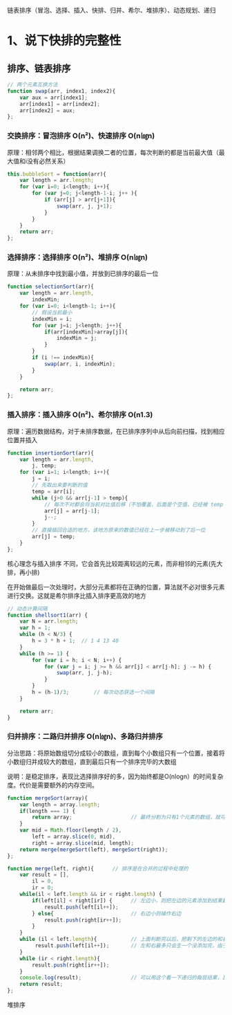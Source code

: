 链表排序（冒泡、选择、插入、快排、归并、希尔、堆排序）、动态规划、递归

# 1、说下快排的完整性

## 排序、链表排序

```js
// 两个元素互换方法
function swap(arr, index1, index2){
    var aux = arr[index1];
    arr[index1] = arr[index2];
    arr[index2] = aux;
};
```

### 交换排序：冒泡排序 O(n²)、快速排序 O(n㏒n)

原理：相邻两个相比，根据结果调换二者的位置，每次判断的都是当前最大值（最大值和i没有必然关系）
```js
this.bubbleSort = function(arr){
    var length = arr.length;
    for (var i=0; i<length; i++){
        for (var j=0; j<length-1-i; j++ ){ 
            if (arr[j] > arr[j+1]){
                swap(arr, j, j+1);
            }
        }
    }
    return arr;
};
```

### 选择排序：选择排序 O(n²)、堆排序 O(n㏒n)

原理：从未排序中找到最小值，并放到已排序的最后一位

```js
function selectionSort(arr){
    var length = arr.length,
        indexMin;
    for (var i=0; i<length-1; i++){
        // 假设当前最小
        indexMin = i;
        for (var j=i; j<length; j++){
            if(arr[indexMin]>array[j]){
                indexMin = j;
            }
        }
        if (i !== indexMin){
            swap(arr, i, indexMin);
        } 
    }

    return arr;
};
```

### 插入排序：插入排序 O(n²)、希尔排序 O(n1.3)

原理：遍历数据结构，对于未排序数据，在已排序序列中从后向前扫描，找到相应位置并插入

```js
function insertionSort(arr){
    var length = arr.length,
        j, temp;
    for (var i=1; i<length; i++){
        j = i;
        // 先取出来要判断的值
        temp = arr[i];
        while (j>0 && arr[j-1] > temp){
            // 每次不对都会将当前对比值后移（不怕覆盖，后面是个空值，已经被 temp 取走）
            arr[j] = arr[j-1];
            j--; 
        }
        // 直接插回合适的地方，该地方原来的数值已经在上一步被移动到了后一位
        arr[j] = temp;
    }
};
```

核心理念与插入排序 不同，它会首先比较距离较远的元素，而非相邻的元素(先大排，再小排)

在开始做最后一次处理时，大部分元素都将在正确的位置，算法就不必对很多元素进行交换。这就是希尔排序比插入排序更高效的地方

```js
// 动态计算间隔
function shellsort1(arr) {
    var N = arr.length;
    var h = 1;
    while (h < N/3) {
        h = 3 * h + 1;  // 1 4 13 40 
    }
    while (h >= 1) {
        for (var i = h; i < N; i++) {
            for (var j = i; j >= h && arr[j] < arr[j-h]; j -= h) {
                swap(arr, j, j-h);
            }
        }
        h = (h-1)/3;        // 每次动态获选一个间隔
    }

    return arr;
}
```

### 归并排序：二路归并排序 O(n㏒n)、多路归并排序

分治思路：将原始数组切分成较小的数组，直到每个小数组只有一个位置，接着将小数组归并成较大的数组，直到最后只有一个排序完毕的大数组

说明：是稳定排序，表现比选择排序好的多，因为始终都是O(nlogn）的时间复杂度。代价是需要额外的内存空间。

```js
function mergeSort(array){
    var length = array.length;
    if(length === 1) {
        return array;                   // 最终分割为只有1个元素的数组，就可以返回，开始递归向外的合并过程
    }
    var mid = Math.floor(length / 2),
        left = array.slice(0, mid),
        right = array.slice(mid, length);
    return merge(mergeSort(left), mergeSort(right));
};

function merge(left, right){      // 排序是在合并的过程中处理的
    var result = [],
        il = 0,
        ir = 0;
    while(il < left.length && ir < right.length) {
        if(left[il] < right[ir]) {      // 左边小，则把左边的元素添加到结果数组中，且左边的遍历索引++
            result.push(left[il++]);
        } else{                         // 右边小则操作右边
            result.push(right[ir++]);
        } 
    }
    while (il < left.length){           // 上面判断完以后，把剩下的左边的和右边的都添加到结果数组中
         result.push(left[il++]);       // 左和右最多只会生一个没添加完，由于剩下的也是已经排序的，所以可以直接添加到结果数组中
    }   
    while (ir < right.length){
        result.push(right[ir++]);
    }
    console.log(result);                // 可以用这个看一下递归的每层结果，比较直观
    return result;
};
```

堆排序
